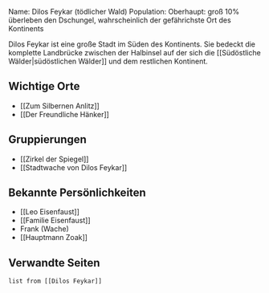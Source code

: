 Name: Dilos Feykar (tödlicher Wald)
Population:
Oberhaupt:
groß
10% überleben den Dschungel, wahrscheinlich der gefährichste Ort des Kontinents

Dilos Feykar ist eine große Stadt im Süden des Kontinents. Sie bedeckt die komplette Landbrücke zwischen der Halbinsel auf der sich die [[Südöstliche Wälder|südöstlichen Wälder]] und dem restlichen Kontinent.

## Wichtige Orte

- [[Zum Silbernen Anlitz]]
- [[Der Freundliche Hänker]]

## Gruppierungen

- [[Zirkel der Spiegel]]
- [[Stadtwache von Dilos Feykar]]

## Bekannte Persönlichkeiten

- [[Leo Eisenfaust]]
- [[Familie Eisenfaust]]
- Frank (Wache)
- [[Hauptmann Zoak]]

## Verwandte Seiten

```dataview
list from [[Dilos Feykar]]
```


